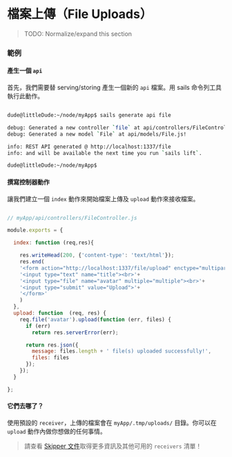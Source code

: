 # 檔案上傳（File Uploads）

> TODO: Normalize/expand this section

### 範例

#### 產生一個 `api`
首先，我們需要替 serving/storing 產生一個新的 `api` 檔案。用 sails 命令列工具執行此動作。

```sh

dude@littleDude:~/node/myApp$ sails generate api file

debug: Generated a new controller `file` at api/controllers/FileController.js!
debug: Generated a new model `File` at api/models/File.js!

info: REST API generated @ http://localhost:1337/file
info: and will be available the next time you run `sails lift`.

dude@littleDude:~/node/myApp$ 

```

#### 撰寫控制器動作

讓我們建立一個 `index` 動作來開始檔案上傳及 `upload` 動作來接收檔案。

```javascript 

// myApp/api/controllers/FileController.js

module.exports = {

  index: function (req,res){

    res.writeHead(200, {'content-type': 'text/html'});
    res.end(
    '<form action="http://localhost:1337/file/upload" enctype="multipart/form-data" method="post">'+
    '<input type="text" name="title"><br>'+
    '<input type="file" name="avatar" multiple="multiple"><br>'+
    '<input type="submit" value="Upload">'+
    '</form>'
    )
  },
  upload: function  (req, res) {
    req.file('avatar').upload(function (err, files) {
      if (err)
        return res.serverError(err);

      return res.json({
        message: files.length + ' file(s) uploaded successfully!',
        files: files
      });
    });
  }

};
```

#### 它們去哪了？
使用預設的 `receiver`，上傳的檔案會在 `myApp/.tmp/uploads/` 目錄。你可以在 `upload` 動作內做你想做的任何事情。


> 請查看 [Skipper 文件](https://github.com/balderdashy/skipper)取得更多資訊及其他可用的 `receivers` 清單！



<docmeta name="uniqueID" value="fileuploads72947">
<docmeta name="displayName" value="File Uploads">
